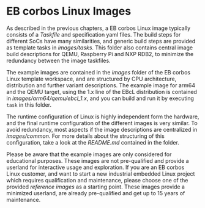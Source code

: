 # EB corbos Linux Images

As described in the previous chapters, a EB corbos Linux image typically consists of a _Taskfile_ and specification yaml files.
The build steps for different SoCs have many similarities, and generic build steps are provided as template tasks in _images/tasks_.
This folder also contains central image build descriptions for QEMU, Raspberry Pi and NXP RDB2, to minimize the redundancy between the image taskfiles.

The example images are contained in the _images_ folder of the EB corbos Linux template workspace,
and are structured by CPU architecture, distribution and further variant descriptions.
The example image for arm64 and the QEMU target, using the 1.x line of the EBcL distribution
is contained in _images/arm64/qemu/ebcl_1.x_,
and you can build and run it by executing `task` in this folder.

The runtime configuration of Linux is highly independent form the hardware,
and the final runtime configuration of the different images is very similar.
To avoid redundancy, most aspects if the image descriptions are centralized in _images/common_.
For more details about the structuring of this configuration, take a look at the _README.md_ contained in the folder.

Please be aware that the example images are only considered for educational purposes.
These images are not pre-qualified and provide a userland for interactive usage and exploration.
If you are an EB corbos Linux customer, and want to start a new industrial embedded Linux project
which requires qualification and maintenance, please choose one of the provided _reference images_ as a starting point.
These images provide a minimized userland, are already pre-qualified and get up to 15 years of maintenance.
